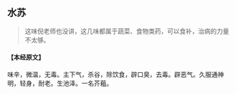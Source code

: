 ## 水苏

> 这味倪老师也没讲，这几味都属于蔬菜、食物类药，可以食补，治病的力量不太够。

#### 【本经原文】
味辛，微温，无毒。主下气，杀谷，除饮食，辟口臭，去毒。辟恶气。久服通神明，轻身，耐老。生池泽。一名芥蒩。